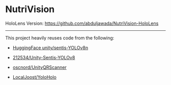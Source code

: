 # NutriVision

HoloLens Version: https://github.com/abduljawada/NutriVision-HoloLens

---

This project heavily reuses code from the following:

* [HuggingFace unity/sentis-YOLOv8n](https://huggingface.co/unity/sentis-YOLOv8n)

* [212534/Unity-Sentis-YOLOv8](https://github.com/212534/Unity-Sentis-YOLOv8)

* [oscnord/UnityQRScanner](https://github.com/oscnord/UnityQRScanner)

* [LocalJoost/YoloHolo](https://github.com/LocalJoost/YoloHolo/tree/crossplat-sentis)
